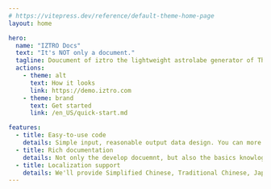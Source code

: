 ```yaml
---
# https://vitepress.dev/reference/default-theme-home-page
layout: home

hero:
  name: "IZTRO Docs"
  text: "It's NOT only a document."
  tagline: Doucument of iztro the lightweight astrolabe generator of The Purple Star Astrology (Zi Wei Dou Shu).
  actions:
    - theme: alt
      text: How it looks
      link: https://demo.iztro.com
    - theme: brand
      text: Get started
      link: /en_US/quick-start.md

features:
  - title: Easy-to-use code
    details: Simple input, reasonable output data design. You can more focus on the data analyze and UI desgin.
  - title: Rich documentation
    details: Not only the develop docuemnt, but also the basics knowlogy of The Purple Star Astrology. This will give you even more power when integrating code.
  - title: Localization support
    details: We'll provide Simplified Chinese, Traditional Chinese, Japanese, Korean and English output.
---
```


